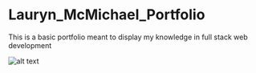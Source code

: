 # Lauryn_McMichael_Portfolio
This is a basic portfolio meant to display my knowledge in full stack web development

![alt text](http://url/to/img.png)
